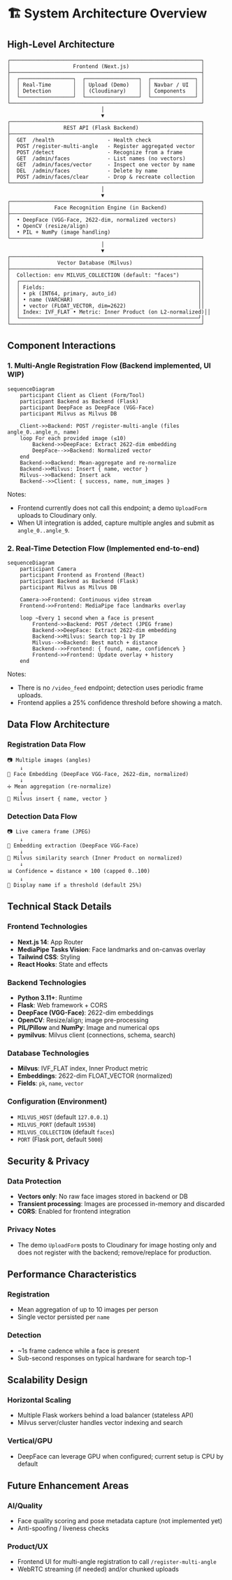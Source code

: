 # 🏗️ System Architecture Overview

## High-Level Architecture

```
┌─────────────────────────────────────────────────────────────┐
│                    Frontend (Next.js)                       │
├─────────────────────────────────────────────────────────────┤
│  ┌─────────────────┐  ┌─────────────────┐  ┌──────────────┐ │
│  │ Real-Time       │  │ Upload (Demo)   │  │ Navbar / UI  │ │
│  │ Detection       │  │ (Cloudinary)    │  │ Components   │ │
│  └─────────────────┘  └─────────────────┘  └──────────────┘ │
└─────────────────────────────────────────────────────────────┘
                              │
                              ▼
┌─────────────────────────────────────────────────────────────┐
│                 REST API (Flask Backend)                    │
├─────────────────────────────────────────────────────────────┤
│  GET  /health                 - Health check                │
│  POST /register-multi-angle   - Register aggregated vector  │
│  POST /detect                 - Recognize from a frame      │
│  GET  /admin/faces            - List names (no vectors)     │
│  GET  /admin/faces/vector     - Inspect one vector by name  │
│  DEL  /admin/faces            - Delete by name              │
│  POST /admin/faces/clear      - Drop & recreate collection  │
└─────────────────────────────────────────────────────────────┘
                              │
                              ▼
┌─────────────────────────────────────────────────────────────┐
│              Face Recognition Engine (in Backend)           │
├─────────────────────────────────────────────────────────────┤
│  • DeepFace (VGG-Face, 2622-dim, normalized vectors)        │
│  • OpenCV (resize/align)                                    │
│  • PIL + NumPy (image handling)                             │
└─────────────────────────────────────────────────────────────┘
                              │
                              ▼
┌─────────────────────────────────────────────────────────────┐
│               Vector Database (Milvus)                      │
├─────────────────────────────────────────────────────────────┤
│  Collection: env MILVUS_COLLECTION (default: "faces")       │
│  ┌─────────────────────────────────────────────────────────┐│
│  │ Fields:                                                 ││
│  │ • pk (INT64, primary, auto_id)                          ││
│  │ • name (VARCHAR)                                        ││
│  │ • vector (FLOAT_VECTOR, dim=2622)                       ││
│  │ Index: IVF_FLAT • Metric: Inner Product (on L2-normalized)││
│  └─────────────────────────────────────────────────────────┘│
└─────────────────────────────────────────────────────────────┘
```

## Component Interactions

### 1. Multi-Angle Registration Flow (Backend implemented, UI WIP)

```mermaid
sequenceDiagram
    participant Client as Client (Form/Tool)
    participant Backend as Backend (Flask)
    participant DeepFace as DeepFace (VGG-Face)
    participant Milvus as Milvus DB
    
    Client->>Backend: POST /register-multi-angle (files angle_0..angle_n, name)
    loop For each provided image (≤10)
        Backend->>DeepFace: Extract 2622-dim embedding
        DeepFace-->>Backend: Normalized vector
    end
    Backend->>Backend: Mean-aggregate and re-normalize
    Backend->>Milvus: Insert { name, vector }
    Milvus-->>Backend: Insert ack
    Backend-->>Client: { success, name, num_images }
```

Notes:
- Frontend currently does not call this endpoint; a demo `UploadForm` uploads to Cloudinary only.
- When UI integration is added, capture multiple angles and submit as `angle_0..angle_9`.

### 2. Real-Time Detection Flow (Implemented end-to-end)

```mermaid
sequenceDiagram
    participant Camera
    participant Frontend as Frontend (React)
    participant Backend as Backend (Flask)
    participant Milvus as Milvus DB
    
    Camera->>Frontend: Continuous video stream
    Frontend->>Frontend: MediaPipe face landmarks overlay
    
    loop ~Every 1 second when a face is present
        Frontend->>Backend: POST /detect (JPEG frame)
        Backend->>DeepFace: Extract 2622-dim embedding
        Backend->>Milvus: Search top-1 by IP
        Milvus-->>Backend: Best match + distance
        Backend-->>Frontend: { found, name, confidence% }
        Frontend->>Frontend: Update overlay + history
    end
```

Notes:
- There is no `/video_feed` endpoint; detection uses periodic frame uploads.
- Frontend applies a 25% confidence threshold before showing a match.

## Data Flow Architecture

### Registration Data Flow
```
📷 Multiple images (angles)
    ↓
🧠 Face Embedding (DeepFace VGG-Face, 2622-dim, normalized)
    ↓
➗ Mean aggregation (re-normalize)
    ↓
💾 Milvus insert { name, vector }
```

### Detection Data Flow
```
📷 Live camera frame (JPEG)
    ↓
🧠 Embedding extraction (DeepFace VGG-Face)
    ↓
🔎 Milvus similarity search (Inner Product on normalized)
    ↓
📊 Confidence = distance × 100 (capped 0..100)
    ↓
👤 Display name if ≥ threshold (default 25%)
```

## Technical Stack Details

### Frontend Technologies
- **Next.js 14**: App Router
- **MediaPipe Tasks Vision**: Face landmarks and on-canvas overlay
- **Tailwind CSS**: Styling
- **React Hooks**: State and effects

### Backend Technologies
- **Python 3.11+**: Runtime
- **Flask**: Web framework + CORS
- **DeepFace (VGG-Face)**: 2622-dim embeddings
- **OpenCV**: Resize/align; image pre-processing
- **PIL/Pillow** and **NumPy**: Image and numerical ops
- **pymilvus**: Milvus client (connections, schema, search)

### Database Technologies
- **Milvus**: IVF_FLAT index, Inner Product metric
- **Embeddings**: 2622-dim FLOAT_VECTOR (normalized)
- **Fields**: `pk`, `name`, `vector`

### Configuration (Environment)
- `MILVUS_HOST` (default `127.0.0.1`)
- `MILVUS_PORT` (default `19530`)
- `MILVUS_COLLECTION` (default `faces`)
- `PORT` (Flask port, default `5000`)

## Security & Privacy

### Data Protection
- **Vectors only**: No raw face images stored in backend or DB
- **Transient processing**: Images are processed in-memory and discarded
- **CORS**: Enabled for frontend integration

### Privacy Notes
- The demo `UploadForm` posts to Cloudinary for image hosting only and does not register with the backend; remove/replace for production.

## Performance Characteristics

### Registration
- Mean aggregation of up to 10 images per person
- Single vector persisted per `name`

### Detection
- ~1s frame cadence while a face is present
- Sub-second responses on typical hardware for search top-1

## Scalability Design

### Horizontal Scaling
- Multiple Flask workers behind a load balancer (stateless API)
- Milvus server/cluster handles vector indexing and search

### Vertical/GPU
- DeepFace can leverage GPU when configured; current setup is CPU by default

## Future Enhancement Areas

### AI/Quality
- Face quality scoring and pose metadata capture (not implemented yet)
- Anti-spoofing / liveness checks

### Product/UX
- Frontend UI for multi-angle registration to call `/register-multi-angle`
- WebRTC streaming (if needed) and/or chunked uploads
